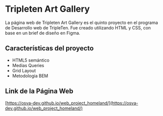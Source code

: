 # Tripleten Art Gallery

La página web de Tripleten Art Gallery es el quinto proyecto en el programa de Desarrollo web de TripleTen. Fue creado utilizando HTML y CSS, con base en un brief de diseño en Figma.

## Características del proyecto

- HTML5 semántico
- Medias Queries
- Grid Layout
- Metodologia BEM

## Link de la Página Web

[https://osva-dev.github.io/web_project_homeland/](https://osva-dev.github.io/web_project_homeland/)
